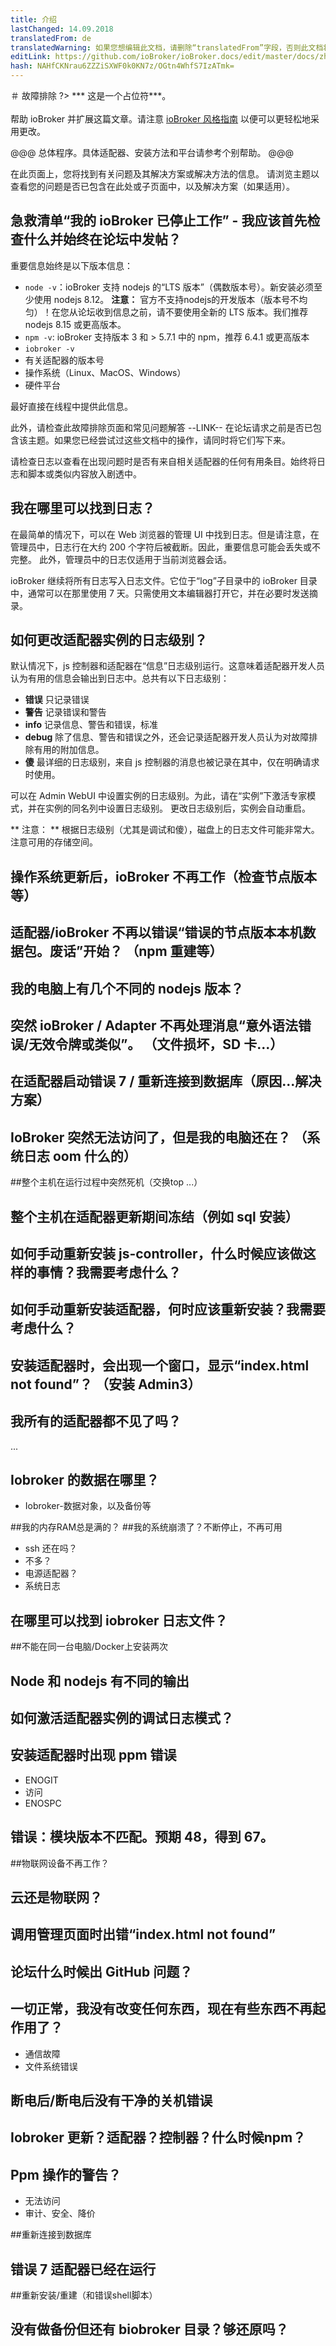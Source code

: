 ```yaml
---
title: 介绍
lastChanged: 14.09.2018
translatedFrom: de
translatedWarning: 如果您想编辑此文档，请删除“translatedFrom”字段，否则此文档将再次自动翻译
editLink: https://github.com/ioBroker/ioBroker.docs/edit/master/docs/zh-cn/trouble/README.md
hash: NAHfCKNrau6ZZZiSXWF0k0KN7z/OGtn4WhfS7IzATmk=
---
```

＃ 故障排除
?> *** 这是一个占位符***。<br><br>帮助 ioBroker 并扩展这篇文章。请注意 [ioBroker 风格指南](https://www.iobroker.net/#de/documentation/community/styleguidedoc.md) 以便可以更轻松地采用更改。

@@@ 总体程序。具体适配器、安装方法和平台请参考个别帮助。
@@@

在此页面上，您将找到有关问题及其解决方案或解决方法的信息。
请浏览主题以查看您的问题是否已包含在此处或子页面中，以及解决方案（如果适用）。

## 急救清单“我的 ioBroker 已停止工作” - 我应该首先检查什么并始终在论坛中发帖？
重要信息始终是以下版本信息：

* `node -v`：ioBroker 支持 nodejs 的“LTS 版本”（偶数版本号）。新安装必须至少使用 nodejs 8.12。 **注意：** 官方不支持nodejs的开发版本（版本号不均匀）！在您从论坛收到信息之前，请不要使用全新的 LTS 版本。我们推荐 nodejs 8.15 或更高版本。
* `npm -v`: ioBroker 支持版本 3 和 > 5.7.1 中的 npm，推荐 6.4.1 或更高版本
* `iobroker -v`
* 有关适配器的版本号
* 操作系统（Linux、MacOS、Windows）
* 硬件平台

最好直接在线程中提供此信息。

此外，请检查此故障排除页面和常见问题解答 --LINK-- 在论坛请求之前是否已包含该主题。如果您已经尝试过这些文档中的操作，请同时将它们写下来。

请检查日志以查看在出现问题时是否有来自相关适配器的任何有用条目。始终将日志和脚本或类似内容放入剧透中。

## 我在哪里可以找到日志？
在最简单的情况下，可以在 Web 浏览器的管理 UI 中找到日志。但是请注意，在管理员中，日志行在大约 200 个字符后被截断。因此，重要信息可能会丢失或不完整。
此外，管理员中的日志仅适用于当前浏览器会话。

ioBroker 继续将所有日志写入日志文件。它位于“log”子目录中的 ioBroker 目录中，通常可以在那里使用 7 天。只需使用文本编辑器打开它，并在必要时发送摘录。

## 如何更改适配器实例的日志级别？
默认情况下，js 控制器和适配器在“信息”日志级别运行。这意味着适配器开发人员认为有用的信息会输出到日志中。总共有以下日志级别：

* **错误** 只记录错误
* **警告** 记录错误和警告
* **info** 记录信息、警告和错误，标准
* **debug** 除了信息、警告和错误之外，还会记录适配器开发人员认为对故障排除有用的附加信息。
* **傻** 最详细的日志级别，来自 js 控制器的消息也被记录在其中，仅在明确请求时使用。

可以在 Admin WebUI 中设置实例的日志级别。为此，请在“实例”下激活专家模式，并在实例的同名列中设置日志级别。
更改日志级别后，实例会自动重启。

** 注意： ** 根据日志级别（尤其是调试和傻），磁盘上的日志文件可能非常大。注意可用的存储空间。

## 操作系统更新后，ioBroker 不再工作（检查节点版本等）
## 适配器/ioBroker 不再以错误“错误的节点版本本机数据包。废话”开始？ （npm 重建等）
## 我的电脑上有几个不同的 nodejs 版本？
## 突然 ioBroker / Adapter 不再处理消息“意外语法错误/无效令牌或类似”。 （文件损坏，SD 卡...）
## 在适配器启动错误 7 / 重新连接到数据库（原因...解决方案）
## IoBroker 突然无法访问了，但是我的电脑还在？ （系统日志 oom 什么的）
##整个主机在运行过程中突然死机（交换top ...）
## 整个主机在适配器更新期间冻结（例如 sql 安装）
## 如何手动重新安装 js-controller，什么时候应该做这样的事情？我需要考虑什么？
## 如何手动重新安装适配器，何时应该重新安装？我需要考虑什么？
## 安装适配器时，会出现一个窗口，显示“index.html not found”？ （安装 Admin3）
## 我所有的适配器都不见了吗？
...

## Iobroker 的数据在哪里？
* Iobroker-数据对象，以及备份等

##我的内存RAM总是满的？
##我的系统崩溃了？不断停止，不再可用
* ssh 还在吗？
* 不多？
* 电源适配器？
* 系统日志

## 在哪里可以找到 iobroker 日志文件？
##不能在同一台电脑/Docker上安装两次
## Node 和 nodejs 有不同的输出
## 如何激活适配器实例的调试日志模式？
## 安装适配器时出现 ppm 错误
* ENOGIT
* 访问
* ENOSPC

## 错误：模块版本不匹配。预期 48，得到 67。
##物联网设备不再工作？
## 云还是物联网？
## 调用管理页面时出错“index.html not found”
## 论坛什么时候出 GitHub 问题？
## 一切正常，我没有改变任何东西，现在有些东西不再起作用了？
* 通信故障
* 文件系统错误

## 断电后/断电后没有干净的关机错误
## Iobroker 更新？适配器？控制器？什么时候npm？
## Ppm 操作的警告？
* 无法访问
* 审计、安全、降价

##重新连接到数据库
## 错误 7 适配器已经在运行
##重新安装/重建（和错误shell脚本）
## 没有做备份但还有 biobroker 目录？够还原吗？